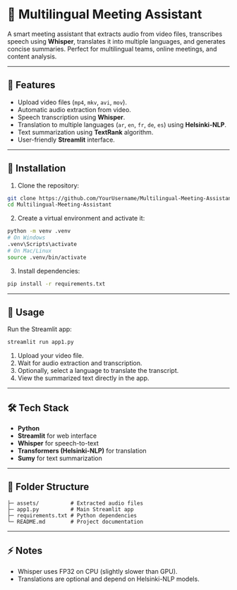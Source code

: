 # 🎥 Multilingual Meeting Assistant

A smart meeting assistant that extracts audio from video files, transcribes speech using **Whisper**, translates it into multiple languages, and generates concise summaries. Perfect for multilingual teams, online meetings, and content analysis.

---

## 📝 Features

- Upload video files (`mp4`, `mkv`, `avi`, `mov`).  
- Automatic audio extraction from video.  
- Speech transcription using **Whisper**.  
- Translation to multiple languages (`ar`, `en`, `fr`, `de`, `es`) using **Helsinki-NLP**.  
- Text summarization using **TextRank** algorithm.  
- User-friendly **Streamlit** interface.

---

## 🚀 Installation

1. Clone the repository:  
```bash
git clone https://github.com/YourUsername/Multilingual-Meeting-Assistant.git
cd Multilingual-Meeting-Assistant
```

2. Create a virtual environment and activate it:  
```bash
python -m venv .venv
# On Windows
.venv\Scripts\activate
# On Mac/Linux
source .venv/bin/activate
```

3. Install dependencies:  
```bash
pip install -r requirements.txt
```

---

## 🎯 Usage

Run the Streamlit app:  
```bash
streamlit run app1.py
```

1. Upload your video file.  
2. Wait for audio extraction and transcription.  
3. Optionally, select a language to translate the transcript.  
4. View the summarized text directly in the app.  

---

## 🛠 Tech Stack

- **Python**  
- **Streamlit** for web interface  
- **Whisper** for speech-to-text  
- **Transformers (Helsinki-NLP)** for translation  
- **Sumy** for text summarization  

---

## 📂 Folder Structure

```
├─ assets/          # Extracted audio files
├─ app1.py          # Main Streamlit app
├─ requirements.txt # Python dependencies
└─ README.md        # Project documentation
```

---

## ⚡ Notes

- Whisper uses FP32 on CPU (slightly slower than GPU).  
- Translations are optional and depend on Helsinki-NLP models.  
